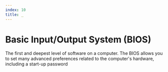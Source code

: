 ```yaml
---
index: 10
title: _
---
```

# Basic Input/Output System (BIOS)

The first and deepest level of software on a computer. The BIOS allows you to set many advanced preferences related to the computer's hardware, including a start-up password